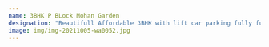 ```yaml
---
name: 3BHK P BLock Mohan Garden
designation: "Beautifull Affordable 3BHK with lift car parking fully furnished "
image: img/img-20211005-wa0052.jpg
---
```

